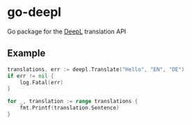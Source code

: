 # go-deepl

Go package for the [DeepL](https://www.deepl.com/) translation API

## Example
```go
translations, err := deepl.Translate("Hello", "EN", "DE")
if err != nil {
	log.Fatal(err)
}

for _, translation := range translations {
	fmt.Printf(translation.Sentence)
}
```